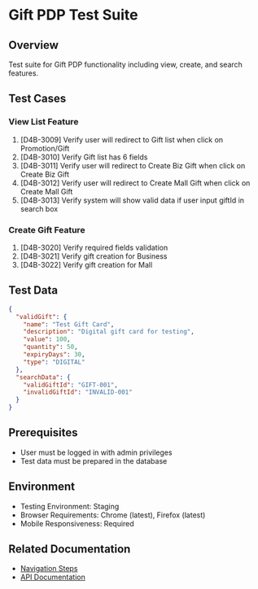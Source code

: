 # Gift PDP Test Suite

## Overview
Test suite for Gift PDP functionality including view, create, and search features.

## Test Cases

### View List Feature
1. [D4B-3009] Verify user will redirect to Gift list when click on Promotion/Gift
2. [D4B-3010] Verify Gift list has 6 fields
3. [D4B-3011] Verify user will redirect to Create Biz Gift when click on Create Biz Gift
4. [D4B-3012] Verify user will redirect to Create Mall Gift when click on Create Mall Gift
5. [D4B-3013] Verify system will show valid data if user input giftId in search box

### Create Gift Feature
1. [D4B-3020] Verify required fields validation
2. [D4B-3021] Verify gift creation for Business
3. [D4B-3022] Verify gift creation for Mall

## Test Data
```json
{
  "validGift": {
    "name": "Test Gift Card",
    "description": "Digital gift card for testing",
    "value": 100,
    "quantity": 50,
    "expiryDays": 30,
    "type": "DIGITAL"
  },
  "searchData": {
    "validGiftId": "GIFT-001",
    "invalidGiftId": "INVALID-001"
  }
}
```

## Prerequisites
- User must be logged in with admin privileges
- Test data must be prepared in the database

## Environment
- Testing Environment: Staging
- Browser Requirements: Chrome (latest), Firefox (latest)
- Mobile Responsiveness: Required

## Related Documentation
- [Navigation Steps](../shared-steps/navigation.md)
- [API Documentation](https://api-docs.example.com/gift-management)
